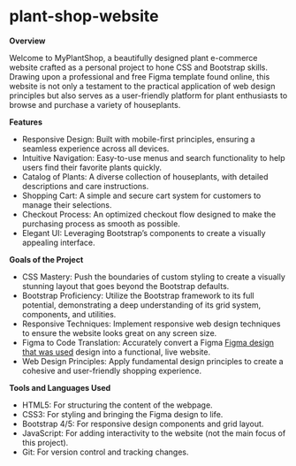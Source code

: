 # plant-shop-website
**Overview**

Welcome to MyPlantShop, a beautifully designed plant e-commerce website crafted as a personal project to hone CSS and Bootstrap skills. Drawing upon a professional and free Figma template found online, this website is not only a testament to the practical application of web design principles but also serves as a user-friendly platform for plant enthusiasts to browse and purchase a variety of houseplants.

**Features**

- Responsive Design: Built with mobile-first principles, ensuring a seamless experience across all devices.
- Intuitive Navigation: Easy-to-use menus and search functionality to help users find their favorite plants quickly.
- Catalog of Plants: A diverse collection of houseplants, with detailed descriptions and care instructions.
- Shopping Cart: A simple and secure cart system for customers to manage their selections.
- Checkout Process: An optimized checkout flow designed to make the purchasing process as smooth as possible.
- Elegant UI: Leveraging Bootstrap’s components to create a visually appealing interface.

  
**Goals of the Project**

- CSS Mastery: Push the boundaries of custom styling to create a visually stunning layout that goes beyond the Bootstrap defaults.
- Bootstrap Proficiency: Utilize the Bootstrap framework to its full potential, demonstrating a deep understanding of its grid system, components, and utilities.
- Responsive Techniques: Implement responsive web design techniques to ensure the website looks great on any screen size.
- Figma to Code Translation: Accurately convert a Figma [Figma design that was used](https://www.figma.com/file/xh990DUcXDdh1wQkDdUYFG/Lush-Garden---Florist-Landing-Page-Design-(Community)?type=design&node-id=301%3A1587&mode=design&t=iJCUoCgm3sJmB0Ev-1) design into a functional, live website.
- Web Design Principles: Apply fundamental design principles to create a cohesive and user-friendly shopping experience.


**Tools and Languages Used**

- HTML5: For structuring the content of the webpage.
- CSS3: For styling and bringing the Figma design to life.
- Bootstrap 4/5: For responsive design components and grid layout.
- JavaScript: For adding interactivity to the website (not the main focus of this project).
- Git: For version control and tracking changes.
